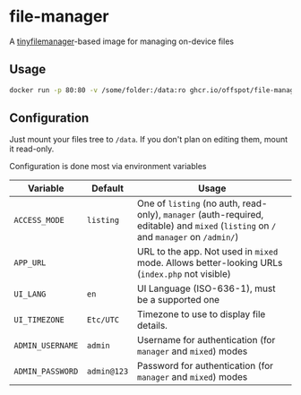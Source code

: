 # file-manager

A [tinyfilemanager](https://github.com/prasathmani/tinyfilemanager)-based image for managing on-device files

## Usage

```sh
docker run -p 80:80 -v /some/folder:/data:ro ghcr.io/offspot/file-manager
```

## Configuration

Just mount your files tree to `/data`. If you don't plan on editing them, mount it read-only.

Configuration is done most via environment variables

| Variable            | Default               | Usage                                                                                                                                |
| ------------------- | --------------------- | ------------------------------------------------------------------------------------------------------------------------------------ |
| `ACCESS_MODE`       | `listing`             | One of `listing` (no auth, read-only), `manager` (auth-required, editable) and `mixed` (`listing` on `/` and `manager` on `/admin/`) |
| `APP_URL`           |                       | URL to the app. Not used in `mixed` mode. Allows better-looking URLs (`index.php` not visible)                                       |
| `UI_LANG`           | `en`                  | UI Language (ISO-636-1), must be a supported one                                                                                     |
| `UI_TIMEZONE`       | `Etc/UTC`             | Timezone to use to display file details.                                                                      |
| `ADMIN_USERNAME`    | `admin`               | Username for authentication (for `manager` and `mixed`) modes                                                                        |
| `ADMIN_PASSWORD`    | `admin@123`           | Password for authentication (for `manager` and `mixed`) modes                                                                        |

